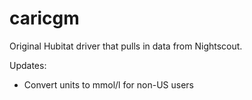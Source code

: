 # caricgm
Original Hubitat driver that pulls in data from Nightscout.

Updates:
- Convert units to mmol/l for non-US users
